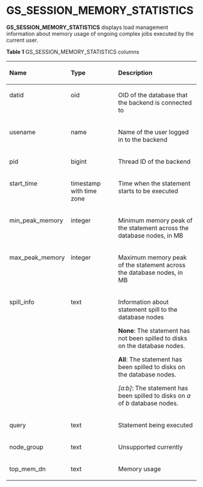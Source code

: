 # GS\_SESSION\_MEMORY\_STATISTICS<a name="EN-US_TOPIC_0289900347"></a>

**GS\_SESSION\_MEMORY\_STATISTICS**  displays load management information about memory usage of ongoing complex jobs executed by the current user.

**Table  1**  GS\_SESSION\_MEMORY\_STATISTICS columns

<a name="en-us_topic_0283136845_en-us_topic_0237122388_en-us_topic_0059778509_tce1ea54f74504644b7f980853f22794a"></a>
<table><thead align="left"><tr id="en-us_topic_0283136845_en-us_topic_0237122388_en-us_topic_0059778509_r14b9fa4a58204bbab642f0bf46f3f8de"><th class="cellrowborder" valign="top" width="23.75%" id="mcps1.2.4.1.1"><p id="en-us_topic_0283136845_en-us_topic_0237122388_en-us_topic_0059778509_a3fcf91a0349b474682cfc07d8a313fa9"><a name="en-us_topic_0283136845_en-us_topic_0237122388_en-us_topic_0059778509_a3fcf91a0349b474682cfc07d8a313fa9"></a><a name="en-us_topic_0283136845_en-us_topic_0237122388_en-us_topic_0059778509_a3fcf91a0349b474682cfc07d8a313fa9"></a>Name</p>
</th>
<th class="cellrowborder" valign="top" width="26.889999999999997%" id="mcps1.2.4.1.2"><p id="en-us_topic_0283136845_en-us_topic_0237122388_en-us_topic_0059778509_a60661672ed474fd5b40472e38ed8b327"><a name="en-us_topic_0283136845_en-us_topic_0237122388_en-us_topic_0059778509_a60661672ed474fd5b40472e38ed8b327"></a><a name="en-us_topic_0283136845_en-us_topic_0237122388_en-us_topic_0059778509_a60661672ed474fd5b40472e38ed8b327"></a>Type</p>
</th>
<th class="cellrowborder" valign="top" width="49.36%" id="mcps1.2.4.1.3"><p id="en-us_topic_0283136845_en-us_topic_0237122388_en-us_topic_0059778509_ad90d348199094bf0844cb534a0a3396e"><a name="en-us_topic_0283136845_en-us_topic_0237122388_en-us_topic_0059778509_ad90d348199094bf0844cb534a0a3396e"></a><a name="en-us_topic_0283136845_en-us_topic_0237122388_en-us_topic_0059778509_ad90d348199094bf0844cb534a0a3396e"></a>Description</p>
</th>
</tr>
</thead>
<tbody><tr id="en-us_topic_0283136845_en-us_topic_0237122388_en-us_topic_0059778509_r7158c77052434dae83b32f56bee4d6e7"><td class="cellrowborder" valign="top" width="23.75%" headers="mcps1.2.4.1.1 "><p id="en-us_topic_0283136845_en-us_topic_0237122388_en-us_topic_0059778509_a61c2c478cc3a49f799b5b68c28176baf"><a name="en-us_topic_0283136845_en-us_topic_0237122388_en-us_topic_0059778509_a61c2c478cc3a49f799b5b68c28176baf"></a><a name="en-us_topic_0283136845_en-us_topic_0237122388_en-us_topic_0059778509_a61c2c478cc3a49f799b5b68c28176baf"></a>datid</p>
</td>
<td class="cellrowborder" valign="top" width="26.889999999999997%" headers="mcps1.2.4.1.2 "><p id="en-us_topic_0283136845_en-us_topic_0237122388_en-us_topic_0059778509_ae9a7e937a6554d858098f2b969cb41c7"><a name="en-us_topic_0283136845_en-us_topic_0237122388_en-us_topic_0059778509_ae9a7e937a6554d858098f2b969cb41c7"></a><a name="en-us_topic_0283136845_en-us_topic_0237122388_en-us_topic_0059778509_ae9a7e937a6554d858098f2b969cb41c7"></a>oid</p>
</td>
<td class="cellrowborder" valign="top" width="49.36%" headers="mcps1.2.4.1.3 "><p id="en-us_topic_0283136845_en-us_topic_0237122388_en-us_topic_0059778509_a17756112b1744cb5b7cd24d594652cbb"><a name="en-us_topic_0283136845_en-us_topic_0237122388_en-us_topic_0059778509_a17756112b1744cb5b7cd24d594652cbb"></a><a name="en-us_topic_0283136845_en-us_topic_0237122388_en-us_topic_0059778509_a17756112b1744cb5b7cd24d594652cbb"></a>OID of the database that the backend is connected to</p>
</td>
</tr>
<tr id="en-us_topic_0283136845_en-us_topic_0237122388_en-us_topic_0059778509_r5546c6cba2754c4080d9d5877dd6b113"><td class="cellrowborder" valign="top" width="23.75%" headers="mcps1.2.4.1.1 "><p id="en-us_topic_0283136845_en-us_topic_0237122388_en-us_topic_0059778509_a895d8adfdab94401b41aecbdf073a4ba"><a name="en-us_topic_0283136845_en-us_topic_0237122388_en-us_topic_0059778509_a895d8adfdab94401b41aecbdf073a4ba"></a><a name="en-us_topic_0283136845_en-us_topic_0237122388_en-us_topic_0059778509_a895d8adfdab94401b41aecbdf073a4ba"></a>usename</p>
</td>
<td class="cellrowborder" valign="top" width="26.889999999999997%" headers="mcps1.2.4.1.2 "><p id="en-us_topic_0283136845_en-us_topic_0237122388_en-us_topic_0059778509_a493e76ffbeba4e8088f3ecfdb18a11f2"><a name="en-us_topic_0283136845_en-us_topic_0237122388_en-us_topic_0059778509_a493e76ffbeba4e8088f3ecfdb18a11f2"></a><a name="en-us_topic_0283136845_en-us_topic_0237122388_en-us_topic_0059778509_a493e76ffbeba4e8088f3ecfdb18a11f2"></a>name</p>
</td>
<td class="cellrowborder" valign="top" width="49.36%" headers="mcps1.2.4.1.3 "><p id="en-us_topic_0283136845_en-us_topic_0237122388_en-us_topic_0059778509_af25195a9f1bf4052ab0b7ffd846938f2"><a name="en-us_topic_0283136845_en-us_topic_0237122388_en-us_topic_0059778509_af25195a9f1bf4052ab0b7ffd846938f2"></a><a name="en-us_topic_0283136845_en-us_topic_0237122388_en-us_topic_0059778509_af25195a9f1bf4052ab0b7ffd846938f2"></a>Name of the user logged in to the backend</p>
</td>
</tr>
<tr id="en-us_topic_0283136845_en-us_topic_0237122388_en-us_topic_0059778509_r86ba9ba4bd5b4bb595c5ea15b99e24ff"><td class="cellrowborder" valign="top" width="23.75%" headers="mcps1.2.4.1.1 "><p id="en-us_topic_0283136845_en-us_topic_0237122388_en-us_topic_0059778509_ac59cc014238a4799b204cca486c421de"><a name="en-us_topic_0283136845_en-us_topic_0237122388_en-us_topic_0059778509_ac59cc014238a4799b204cca486c421de"></a><a name="en-us_topic_0283136845_en-us_topic_0237122388_en-us_topic_0059778509_ac59cc014238a4799b204cca486c421de"></a>pid</p>
</td>
<td class="cellrowborder" valign="top" width="26.889999999999997%" headers="mcps1.2.4.1.2 "><p id="en-us_topic_0283136845_en-us_topic_0237122388_en-us_topic_0059778509_a4f95f46565034c008164059d39b18395"><a name="en-us_topic_0283136845_en-us_topic_0237122388_en-us_topic_0059778509_a4f95f46565034c008164059d39b18395"></a><a name="en-us_topic_0283136845_en-us_topic_0237122388_en-us_topic_0059778509_a4f95f46565034c008164059d39b18395"></a>bigint</p>
</td>
<td class="cellrowborder" valign="top" width="49.36%" headers="mcps1.2.4.1.3 "><p id="en-us_topic_0283136845_en-us_topic_0237122388_en-us_topic_0059778509_a709556b91beb493783674a9585377b8d"><a name="en-us_topic_0283136845_en-us_topic_0237122388_en-us_topic_0059778509_a709556b91beb493783674a9585377b8d"></a><a name="en-us_topic_0283136845_en-us_topic_0237122388_en-us_topic_0059778509_a709556b91beb493783674a9585377b8d"></a>Thread ID of the backend</p>
</td>
</tr>
<tr id="en-us_topic_0283136845_en-us_topic_0237122388_en-us_topic_0059778509_re6c14be36872468b8f01e3f260e9f0bc"><td class="cellrowborder" valign="top" width="23.75%" headers="mcps1.2.4.1.1 "><p id="en-us_topic_0283136845_en-us_topic_0237122388_en-us_topic_0059778509_a057b7566759b43cd88634e295ba3bb27"><a name="en-us_topic_0283136845_en-us_topic_0237122388_en-us_topic_0059778509_a057b7566759b43cd88634e295ba3bb27"></a><a name="en-us_topic_0283136845_en-us_topic_0237122388_en-us_topic_0059778509_a057b7566759b43cd88634e295ba3bb27"></a>start_time</p>
</td>
<td class="cellrowborder" valign="top" width="26.889999999999997%" headers="mcps1.2.4.1.2 "><p id="en-us_topic_0283136845_en-us_topic_0237122388_en-us_topic_0059778509_aa5bc4c52045242d18e3bee93ba6d7fdd"><a name="en-us_topic_0283136845_en-us_topic_0237122388_en-us_topic_0059778509_aa5bc4c52045242d18e3bee93ba6d7fdd"></a><a name="en-us_topic_0283136845_en-us_topic_0237122388_en-us_topic_0059778509_aa5bc4c52045242d18e3bee93ba6d7fdd"></a>timestamp with time zone</p>
</td>
<td class="cellrowborder" valign="top" width="49.36%" headers="mcps1.2.4.1.3 "><p id="en-us_topic_0283136845_en-us_topic_0237122388_en-us_topic_0059778509_a39d3f079fe4343448547033bb4a1b671"><a name="en-us_topic_0283136845_en-us_topic_0237122388_en-us_topic_0059778509_a39d3f079fe4343448547033bb4a1b671"></a><a name="en-us_topic_0283136845_en-us_topic_0237122388_en-us_topic_0059778509_a39d3f079fe4343448547033bb4a1b671"></a>Time when the statement starts to be executed</p>
</td>
</tr>
<tr id="en-us_topic_0283136845_en-us_topic_0237122388_en-us_topic_0059778509_r99466f64fb374203aa552172de792487"><td class="cellrowborder" valign="top" width="23.75%" headers="mcps1.2.4.1.1 "><p id="en-us_topic_0283136845_en-us_topic_0237122388_en-us_topic_0059778509_a6cc65231d18b4ca899985835e5b5b08e"><a name="en-us_topic_0283136845_en-us_topic_0237122388_en-us_topic_0059778509_a6cc65231d18b4ca899985835e5b5b08e"></a><a name="en-us_topic_0283136845_en-us_topic_0237122388_en-us_topic_0059778509_a6cc65231d18b4ca899985835e5b5b08e"></a>min_peak_memory</p>
</td>
<td class="cellrowborder" valign="top" width="26.889999999999997%" headers="mcps1.2.4.1.2 "><p id="en-us_topic_0283136845_en-us_topic_0237122388_en-us_topic_0059778509_a192275ba936e40d988e45d9c5f88a72b"><a name="en-us_topic_0283136845_en-us_topic_0237122388_en-us_topic_0059778509_a192275ba936e40d988e45d9c5f88a72b"></a><a name="en-us_topic_0283136845_en-us_topic_0237122388_en-us_topic_0059778509_a192275ba936e40d988e45d9c5f88a72b"></a>integer</p>
</td>
<td class="cellrowborder" valign="top" width="49.36%" headers="mcps1.2.4.1.3 "><p id="en-us_topic_0283136845_en-us_topic_0237122388_en-us_topic_0059778509_a5414192b19be4cefbcfd461e902d4436"><a name="en-us_topic_0283136845_en-us_topic_0237122388_en-us_topic_0059778509_a5414192b19be4cefbcfd461e902d4436"></a><a name="en-us_topic_0283136845_en-us_topic_0237122388_en-us_topic_0059778509_a5414192b19be4cefbcfd461e902d4436"></a>Minimum memory peak of the statement across the database nodes, in MB</p>
</td>
</tr>
<tr id="en-us_topic_0283136845_en-us_topic_0237122388_en-us_topic_0059778509_re055c85bc03840d4b060bbf387917f9b"><td class="cellrowborder" valign="top" width="23.75%" headers="mcps1.2.4.1.1 "><p id="en-us_topic_0283136845_en-us_topic_0237122388_en-us_topic_0059778509_a59c3cd806b5c499f8687c6ef3d0b9cef"><a name="en-us_topic_0283136845_en-us_topic_0237122388_en-us_topic_0059778509_a59c3cd806b5c499f8687c6ef3d0b9cef"></a><a name="en-us_topic_0283136845_en-us_topic_0237122388_en-us_topic_0059778509_a59c3cd806b5c499f8687c6ef3d0b9cef"></a>max_peak_memory</p>
</td>
<td class="cellrowborder" valign="top" width="26.889999999999997%" headers="mcps1.2.4.1.2 "><p id="en-us_topic_0283136845_en-us_topic_0237122388_en-us_topic_0059778509_a84bb9a95e91e4571a33e06bd0ffd3fd8"><a name="en-us_topic_0283136845_en-us_topic_0237122388_en-us_topic_0059778509_a84bb9a95e91e4571a33e06bd0ffd3fd8"></a><a name="en-us_topic_0283136845_en-us_topic_0237122388_en-us_topic_0059778509_a84bb9a95e91e4571a33e06bd0ffd3fd8"></a>integer</p>
</td>
<td class="cellrowborder" valign="top" width="49.36%" headers="mcps1.2.4.1.3 "><p id="en-us_topic_0283136845_en-us_topic_0237122388_en-us_topic_0059778509_a629c6cd6f2f74cbfaf5ba0eb93a87cf9"><a name="en-us_topic_0283136845_en-us_topic_0237122388_en-us_topic_0059778509_a629c6cd6f2f74cbfaf5ba0eb93a87cf9"></a><a name="en-us_topic_0283136845_en-us_topic_0237122388_en-us_topic_0059778509_a629c6cd6f2f74cbfaf5ba0eb93a87cf9"></a>Maximum memory peak of the statement across the database nodes, in MB</p>
</td>
</tr>
<tr id="en-us_topic_0283136845_en-us_topic_0237122388_en-us_topic_0059778509_r9e7963aa6ddd4e76b55f4b0c86a9eced"><td class="cellrowborder" valign="top" width="23.75%" headers="mcps1.2.4.1.1 "><p id="en-us_topic_0283136845_en-us_topic_0237122388_en-us_topic_0059778509_a4e699fac705342f494d33f7f37efde07"><a name="en-us_topic_0283136845_en-us_topic_0237122388_en-us_topic_0059778509_a4e699fac705342f494d33f7f37efde07"></a><a name="en-us_topic_0283136845_en-us_topic_0237122388_en-us_topic_0059778509_a4e699fac705342f494d33f7f37efde07"></a>spill_info</p>
</td>
<td class="cellrowborder" valign="top" width="26.889999999999997%" headers="mcps1.2.4.1.2 "><p id="en-us_topic_0283136845_en-us_topic_0237122388_en-us_topic_0059778509_aae3018b41e064e4ba9e7ac6ca05d3b43"><a name="en-us_topic_0283136845_en-us_topic_0237122388_en-us_topic_0059778509_aae3018b41e064e4ba9e7ac6ca05d3b43"></a><a name="en-us_topic_0283136845_en-us_topic_0237122388_en-us_topic_0059778509_aae3018b41e064e4ba9e7ac6ca05d3b43"></a>text</p>
</td>
<td class="cellrowborder" valign="top" width="49.36%" headers="mcps1.2.4.1.3 "><p id="en-us_topic_0283136845_en-us_topic_0237122388_en-us_topic_0059778509_aa9b7a1e8f84048e0aab9363ce5863040"><a name="en-us_topic_0283136845_en-us_topic_0237122388_en-us_topic_0059778509_aa9b7a1e8f84048e0aab9363ce5863040"></a><a name="en-us_topic_0283136845_en-us_topic_0237122388_en-us_topic_0059778509_aa9b7a1e8f84048e0aab9363ce5863040"></a>Information about statement spill to the database nodes</p>
<p id="en-us_topic_0283136845_en-us_topic_0237122388_en-us_topic_0059778509_aaa7f674bc13448fb9da810ee8300db11"><a name="en-us_topic_0283136845_en-us_topic_0237122388_en-us_topic_0059778509_aaa7f674bc13448fb9da810ee8300db11"></a><a name="en-us_topic_0283136845_en-us_topic_0237122388_en-us_topic_0059778509_aaa7f674bc13448fb9da810ee8300db11"></a><strong id="en-us_topic_0283136845_b96151165553"><a name="en-us_topic_0283136845_b96151165553"></a><a name="en-us_topic_0283136845_b96151165553"></a>None</strong>: The statement has not been spilled to disks on the database nodes.</p>
<p id="en-us_topic_0283136845_en-us_topic_0237122388_en-us_topic_0059778509_a7d9a13fd3f944ed89a9939dcefb4e14b"><a name="en-us_topic_0283136845_en-us_topic_0237122388_en-us_topic_0059778509_a7d9a13fd3f944ed89a9939dcefb4e14b"></a><a name="en-us_topic_0283136845_en-us_topic_0237122388_en-us_topic_0059778509_a7d9a13fd3f944ed89a9939dcefb4e14b"></a><strong id="en-us_topic_0283136845_b870820617564"><a name="en-us_topic_0283136845_b870820617564"></a><a name="en-us_topic_0283136845_b870820617564"></a>All</strong>: The statement has been spilled to disks on the database nodes.</p>
<p id="en-us_topic_0283136845_en-us_topic_0237122388_en-us_topic_0059778509_adea3be4e9a0d4448b204076da19b8d05"><a name="en-us_topic_0283136845_en-us_topic_0237122388_en-us_topic_0059778509_adea3be4e9a0d4448b204076da19b8d05"></a><a name="en-us_topic_0283136845_en-us_topic_0237122388_en-us_topic_0059778509_adea3be4e9a0d4448b204076da19b8d05"></a><em id="en-us_topic_0283136845_i18225248564"><a name="en-us_topic_0283136845_i18225248564"></a><a name="en-us_topic_0283136845_i18225248564"></a>[a:b]</em>: The statement has been spilled to disks on <em id="en-us_topic_0283136845_i223324145611"><a name="en-us_topic_0283136845_i223324145611"></a><a name="en-us_topic_0283136845_i223324145611"></a>a</em> of <em id="en-us_topic_0283136845_i152361475611"><a name="en-us_topic_0283136845_i152361475611"></a><a name="en-us_topic_0283136845_i152361475611"></a>b</em> database nodes.</p>
</td>
</tr>
<tr id="en-us_topic_0283136845_en-us_topic_0237122388_en-us_topic_0059778509_r20a852653bf04c838d4916f7e2ea5e8d"><td class="cellrowborder" valign="top" width="23.75%" headers="mcps1.2.4.1.1 "><p id="en-us_topic_0283136845_en-us_topic_0237122388_en-us_topic_0059778509_abc4cb8f0eb84413db0788a258c9b4460"><a name="en-us_topic_0283136845_en-us_topic_0237122388_en-us_topic_0059778509_abc4cb8f0eb84413db0788a258c9b4460"></a><a name="en-us_topic_0283136845_en-us_topic_0237122388_en-us_topic_0059778509_abc4cb8f0eb84413db0788a258c9b4460"></a>query</p>
</td>
<td class="cellrowborder" valign="top" width="26.889999999999997%" headers="mcps1.2.4.1.2 "><p id="en-us_topic_0283136845_en-us_topic_0237122388_en-us_topic_0059778509_a2f3e2b88c74441459690cb44ea0a2bce"><a name="en-us_topic_0283136845_en-us_topic_0237122388_en-us_topic_0059778509_a2f3e2b88c74441459690cb44ea0a2bce"></a><a name="en-us_topic_0283136845_en-us_topic_0237122388_en-us_topic_0059778509_a2f3e2b88c74441459690cb44ea0a2bce"></a>text</p>
</td>
<td class="cellrowborder" valign="top" width="49.36%" headers="mcps1.2.4.1.3 "><p id="en-us_topic_0283136845_en-us_topic_0237122388_en-us_topic_0059778509_a2acd1ec4776046228cf63bba17211a36"><a name="en-us_topic_0283136845_en-us_topic_0237122388_en-us_topic_0059778509_a2acd1ec4776046228cf63bba17211a36"></a><a name="en-us_topic_0283136845_en-us_topic_0237122388_en-us_topic_0059778509_a2acd1ec4776046228cf63bba17211a36"></a>Statement being executed</p>
</td>
</tr>
<tr id="en-us_topic_0283136845_en-us_topic_0237122388_row154664212341"><td class="cellrowborder" valign="top" width="23.75%" headers="mcps1.2.4.1.1 "><p id="en-us_topic_0283136845_en-us_topic_0237122388_p646772133417"><a name="en-us_topic_0283136845_en-us_topic_0237122388_p646772133417"></a><a name="en-us_topic_0283136845_en-us_topic_0237122388_p646772133417"></a>node_group</p>
</td>
<td class="cellrowborder" valign="top" width="26.889999999999997%" headers="mcps1.2.4.1.2 "><p id="en-us_topic_0283136845_en-us_topic_0237122388_p44671211349"><a name="en-us_topic_0283136845_en-us_topic_0237122388_p44671211349"></a><a name="en-us_topic_0283136845_en-us_topic_0237122388_p44671211349"></a>text</p>
</td>
<td class="cellrowborder" valign="top" width="49.36%" headers="mcps1.2.4.1.3 "><p id="en-us_topic_0283136845_en-us_topic_0237122388_p8467629348"><a name="en-us_topic_0283136845_en-us_topic_0237122388_p8467629348"></a><a name="en-us_topic_0283136845_en-us_topic_0237122388_p8467629348"></a>Unsupported currently</p>
</td>
</tr>
<tr id="en-us_topic_0283136845_en-us_topic_0237122388_row1256413231231"><td class="cellrowborder" valign="top" width="23.75%" headers="mcps1.2.4.1.1 "><p id="en-us_topic_0283136845_en-us_topic_0237122388_p628521318590"><a name="en-us_topic_0283136845_en-us_topic_0237122388_p628521318590"></a><a name="en-us_topic_0283136845_en-us_topic_0237122388_p628521318590"></a>top_mem_dn</p>
</td>
<td class="cellrowborder" valign="top" width="26.889999999999997%" headers="mcps1.2.4.1.2 "><p id="en-us_topic_0283136845_en-us_topic_0237122388_p182861313165916"><a name="en-us_topic_0283136845_en-us_topic_0237122388_p182861313165916"></a><a name="en-us_topic_0283136845_en-us_topic_0237122388_p182861313165916"></a>text</p>
</td>
<td class="cellrowborder" valign="top" width="49.36%" headers="mcps1.2.4.1.3 "><p id="en-us_topic_0283136845_en-us_topic_0237122388_p10286101313597"><a name="en-us_topic_0283136845_en-us_topic_0237122388_p10286101313597"></a><a name="en-us_topic_0283136845_en-us_topic_0237122388_p10286101313597"></a>Memory usage</p>
</td>
</tr>
</tbody>
</table>


